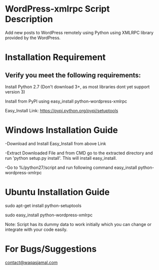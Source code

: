 WordPress-xmlrpc Script Description
=========

Add new posts to WordPress remotely using Python using XMLRPC library provided by the WordPress.



Installation Requirement
============================
Verify you meet the following requirements:
-------------------------------------------
Install Python 2.7 (Don't download 3+, as most libraries dont yet support version 3)

Install from PyPI using easy_install python-wordpress-xmlrpc

Easy_Install Link: https://pypi.python.org/pypi/setuptools


Windows Installation Guide
==========================
-Download and Install Easy_Install from above Link

-Extract Downloaded File and from CMD go to the extracted directory and run 'python setup.py install'. This will install easy_install.

-Go to %/python27/script and run following command easy_install python-wordpress-xmlrpc


Ubuntu Installation Guide
=========================
sudo apt-get install python-setuptools

sudo easy_install python-wordpress-xmlrpc


Note: Script has its dummy data to work initially which you can change or integrate with your code easily. 

For Bugs/Suggestions
====================
contact@waqasjamal.com
